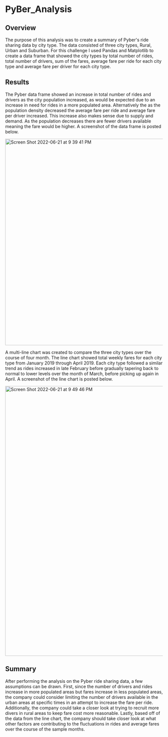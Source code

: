 # PyBer_Analysis

## Overview
The purpose of this analysis was to create a summary of Pyber's ride sharing data by city type. The data consisted of three city types, Rural, Urban and Suburban. For this challenge I used Pandas and Matplotlib to create a data frame that showed the city types by total number of rides, total number of drivers, sum of the fares, average fare per ride for each city type and average fare per driver for each city type.

## Results
The Pyber data frame showed an increase in total number of rides and drivers as the city population increased, as would be expected due to an increase in need for rides in a more populated area. Alternatively the as the population density decreased the average fare per ride and average fare per driver increased. This increase also makes sense due to supply and demand. As the population decreases there are fewer drivers available meaning the fare would be higher. A screenshot of the data frame is posted below.

<img width="658" alt="Screen Shot 2022-06-21 at 9 39 41 PM" src="https://user-images.githubusercontent.com/105119531/174925125-c8cb6664-4791-4318-80f6-d978896c6ca1.png">

A multi-line chart was created to compare the three city types over the course of four month. The line chart showed total weekly fares for each city type from January 2019 through April 2019. Each city type followed a similar trend as rides increased in late February before gradually tapering back to normal to lower levels over the month of March, before picking up again in April. A screenshot of the line chart is posted below.

<img width="860" alt="Screen Shot 2022-06-21 at 9 49 46 PM" src="https://user-images.githubusercontent.com/105119531/174926149-23a36a42-e3ac-44de-b845-3dd1dc372145.png">

## Summary
After performing the analysis on the Pyber ride sharing data, a few assumptions can be drawn. First, since the number of drivers and rides increase in more populated areas but fares increase in less populated areas, the company could consider limiting the number of drivers available in the urban areas at specific times in an attempt to increase the fare per ride. Additionally, the company could take a closer look at trying to recruit more divers in rural areas to keep fare cost more reasonable.  Lastly, based off of the data from the line chart, the company should take closer look at what other factors are contributing to the fluctuations in rides and average fares over the course of the sample months.
